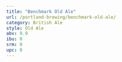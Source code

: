 ```yaml
---
title: "Benchmark Old Ale"
url: /portland-brewing/benchmark-old-ale/
category: British Ale
style: Old Ale
abv: 9.9
ibu: 0
srm: 0
upc: 0
---
```


